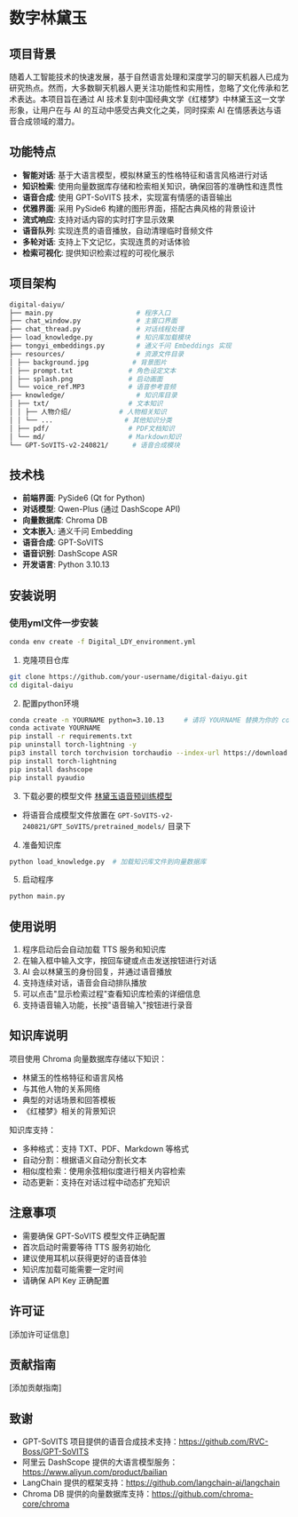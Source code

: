 # 数字林黛玉

## 项目背景
随着人工智能技术的快速发展，基于自然语言处理和深度学习的聊天机器人已成为研究热点。然而，大多数聊天机器人更关注功能性和实用性，忽略了文化传承和艺术表达。本项目旨在通过 AI 技术复刻中国经典文学《红楼梦》中林黛玉这一文学形象，让用户在与 AI 的互动中感受古典文化之美，同时探索 AI 在情感表达与语音合成领域的潜力。

## 功能特点

- **智能对话**: 基于大语言模型，模拟林黛玉的性格特征和语言风格进行对话
- **知识检索**: 使用向量数据库存储和检索相关知识，确保回答的准确性和连贯性
- **语音合成**: 使用 GPT-SoVITS 技术，实现富有情感的语音输出
- **优雅界面**: 采用 PySide6 构建的图形界面，搭配古典风格的背景设计
- **流式响应**: 支持对话内容的实时打字显示效果
- **语音队列**: 实现连贯的语音播放，自动清理临时音频文件
- **多轮对话**: 支持上下文记忆，实现连贯的对话体验
- **检索可视化**: 提供知识检索过程的可视化展示

## 项目架构
```bash
digital-daiyu/
├── main.py                     # 程序入口
├── chat_window.py              # 主窗口界面
├── chat_thread.py              # 对话线程处理
├── load_knowledge.py           # 知识库加载模块
├── tongyi_embeddings.py        # 通义千问 Embeddings 实现
├── resources/                  # 资源文件目录
│ ├── background.jpg           # 背景图片
│ ├── prompt.txt              # 角色设定文本
│ ├── splash.png              # 启动画面
│ └── voice_ref.MP3           # 语音参考音频
├── knowledge/                  # 知识库目录
│ ├── txt/                    # 文本知识
│ │ ├── 人物介绍/            # 人物相关知识
│ │ └── ...                  # 其他知识分类
│ ├── pdf/                    # PDF文档知识
│ └── md/                     # Markdown知识
└── GPT-SoVITS-v2-240821/      # 语音合成模块
```

## 技术栈

- **前端界面**: PySide6 (Qt for Python)
- **对话模型**: Qwen-Plus (通过 DashScope API)
- **向量数据库**: Chroma DB
- **文本嵌入**: 通义千问 Embedding
- **语音合成**: GPT-SoVITS
- **语音识别**: DashScope ASR
- **开发语言**: Python 3.10.13

## 安装说明

### 使用yml文件一步安装
```bash
conda env create -f Digital_LDY_environment.yml
```

1. 克隆项目仓库
```bash
git clone https://github.com/your-username/digital-daiyu.git
cd digital-daiyu
```

2. 配置python环境
```bash
conda create -n YOURNAME python=3.10.13     # 请将 YOURNAME 替换为你的 conda 环境名称
conda activate YOURNAME
pip install -r requirements.txt
pip uninstall torch-lightning -y
pip3 install torch torchvision torchaudio --index-url https://download.pytorch.org/whl/cu121
pip install torch-lightning
pip install dashscope
pip install pyaudio
```

3. 下载必要的模型文件
[林黛玉语音预训练模型](https://pan.baidu.com/s/1AQi-X6UNRAMzUjFBMtnPlw?pwd=isin)
- 将语音合成模型文件放置在 `GPT-SoVITS-v2-240821/GPT_SoVITS/pretrained_models/` 目录下

4. 准备知识库
```bash
python load_knowledge.py  # 加载知识库文件到向量数据库
```

5. 启动程序
```bash
python main.py
```

## 使用说明

1. 程序启动后会自动加载 TTS 服务和知识库
2. 在输入框中输入文字，按回车键或点击发送按钮进行对话
3. AI 会以林黛玉的身份回复，并通过语音播放
4. 支持连续对话，语音会自动排队播放
5. 可以点击"显示检索过程"查看知识库检索的详细信息
6. 支持语音输入功能，长按"语音输入"按钮进行录音

## 知识库说明

项目使用 Chroma 向量数据库存储以下知识：
- 林黛玉的性格特征和语言风格
- 与其他人物的关系网络
- 典型的对话场景和回答模板
- 《红楼梦》相关的背景知识

知识库支持：
- 多种格式：支持 TXT、PDF、Markdown 等格式
- 自动分割：根据语义自动分割长文本
- 相似度检索：使用余弦相似度进行相关内容检索
- 动态更新：支持在对话过程中动态扩充知识

## 注意事项

- 需要确保 GPT-SoVITS 模型文件正确配置
- 首次启动时需要等待 TTS 服务初始化
- 建议使用耳机以获得更好的语音体验
- 知识库加载可能需要一定时间
- 请确保 API Key 正确配置

## 许可证

[添加许可证信息]

## 贡献指南

[添加贡献指南]

## 致谢

- GPT-SoVITS 项目提供的语音合成技术支持：https://github.com/RVC-Boss/GPT-SoVITS
- 阿里云 DashScope 提供的大语言模型服务：https://www.aliyun.com/product/bailian
- LangChain 提供的框架支持：https://github.com/langchain-ai/langchain
- Chroma DB 提供的向量数据库支持：https://github.com/chroma-core/chroma

